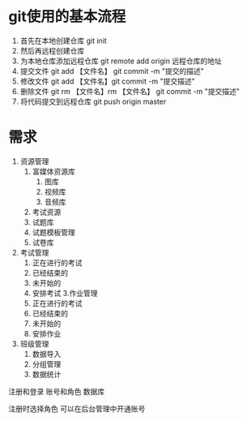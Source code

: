 # git使用的基本流程
   1. 首先在本地创建仓库 git init
   2. 然后再远程创建仓库
   3. 为本地仓库添加远程仓库 git remote add origin 远程仓库的地址
   4. 提交文件 git add 【文件名】 git commit -m "提交的描述"
   5. 修改文件 git add 【文件名】git commit -m "提交描述"
   6. 删除文件 git rm 【文件名】rm 【文件名】 git commit -m "提交描述"
   7. 将代码提交到远程仓库 git push origin master

# 需求
1. 资源管理
   1. 富媒体资源库
      1. 图库
      2. 视频库
      3. 音频库
   2. 考试资源
   3. 试题库
   4. 试题模板管理
   5. 试卷库
2. 考试管理
   1. 正在进行的考试
   2. 已经结束的
   3. 未开始的
   4. 安排考试
3.作业管理
   1. 正在进行的考试
   2. 已经结束的
   3. 未开始的
   4. 安排作业
4. 班级管理
   1. 数据导入
   2. 分组管理
   3. 数据统计


注册和登录    账号和角色
数据库

注册时选择角色
可以在后台管理中开通账号
